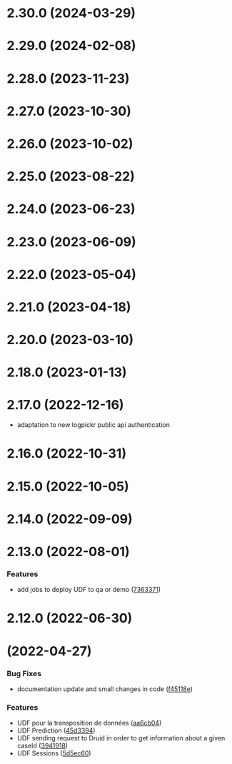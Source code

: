 # 2.30.0 (2024-03-29)



# 2.29.0 (2024-02-08)



# 2.28.0 (2023-11-23)



# 2.27.0 (2023-10-30)



# 2.26.0 (2023-10-02)



# 2.25.0 (2023-08-22)



# 2.24.0 (2023-06-23)



# 2.23.0 (2023-06-09)



# 2.22.0 (2023-05-04)



# 2.21.0 (2023-04-18)



# 2.20.0 (2023-03-10)



# 2.18.0 (2023-01-13)



# 2.17.0 (2022-12-16)

* adaptation to new logpickr public api authentication

# 2.16.0 (2022-10-31)



# 2.15.0 (2022-10-05)



# 2.14.0 (2022-09-09)



# 2.13.0 (2022-08-01)


### Features

* add jobs to deploy UDF to qa or demo ([7363371](https://gitlab.com/igrafx/logpickr/logpickr-ksqldb-udf/commit/73633712b2dcd6097bfbb2ac09e0687f1b3933fc))


# 2.12.0 (2022-06-30)


#  (2022-04-27)


### Bug Fixes

* documentation update and small changes in code ([f45118e](https://gitlab.com/igrafx/logpickr/logpickr-ksqldb-udf/commit/f45118e8cdd7aee24d686065e71be51033cc3f54))


### Features

* UDF pour la transposition de données ([aa6cb04](https://gitlab.com/igrafx/logpickr/logpickr-ksqldb-udf/commit/aa6cb04f804374fb8741b40479ad71a51ff2b213))
* UDF Prediction ([45d3394](https://gitlab.com/igrafx/logpickr/logpickr-ksqldb-udf/commit/45d3394dbb7aa56ec98647e8dff8832486797f54))
* UDF sending request to Druid in order to get information about a given caseId ([3941918](https://gitlab.com/igrafx/logpickr/logpickr-ksqldb-udf/commit/3941918aa4960e1a331df61202077b16365bb347))
* UDF Sessions ([5d5ec60](https://gitlab.com/igrafx/logpickr/logpickr-ksqldb-udf/commit/5d5ec602af4d3357046d235364fc2b89960fdfd1))



